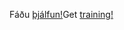 <span data-ttu-id="4d2af-101">Fáðu [þjálfun!](/dynamics365/get-started/training/)</span><span class="sxs-lookup"><span data-stu-id="4d2af-101">Get [training!](/dynamics365/get-started/training/)</span></span>
